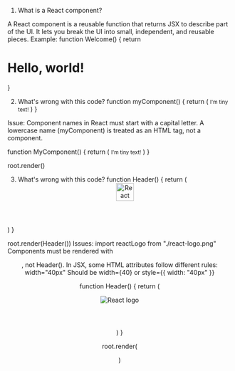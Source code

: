 1. What is a React component?

A React component is a reusable function that returns JSX to describe part of the UI.
It lets you break the UI into small, independent, and reusable pieces.
Example:
function Welcome() {
  return <h1>Hello, world!</h1>
}


2. What's wrong with this code?
function myComponent() {
  return (
    <small>I'm tiny text!</small>
  )
}

Issue:
Component names in React must start with a capital letter.
A lowercase name (myComponent) is treated as an HTML tag, not a component.

function MyComponent() {
  return (
    <small>I'm tiny text!</small>
  )
}

root.render(<MyComponent />)

3. What's wrong with this code?
function Header() {
  return (
    <header>
      <img src="./react-logo.png" width="40px" alt="React logo" />
    </header>
  )
}

root.render(Header())
Issues:
import reactLogo from "./react-logo.png"
Components must be rendered with <Header />, not Header().
In JSX, some HTML attributes follow different rules:
width="40px" 
Should be width={40}  or style={{ width: "40px" }} 

function Header() {
  return (
    <header>
      <img src={reactLogo} width={40} alt="React logo" />
    </header>
  )
}

root.render(<Header />)

